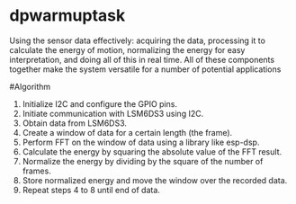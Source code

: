 # dpwarmuptask

Using the sensor data effectively: acquiring the data, processing it to calculate the
energy of motion, normalizing the energy for easy interpretation, and doing all of this in
real time. All of these components together make the system versatile for a number of
potential applications

#Algorithm
1. Initialize I2C and configure the GPIO pins.
2. Initiate communication with LSM6DS3 using I2C.
3. Obtain data from LSM6DS3.
4. Create a window of data for a certain length (the frame).
5. Perform FFT on the window of data using a library like esp-dsp.
6. Calculate the energy by squaring the absolute value of the FFT result.
7. Normalize the energy by dividing by the square of the number of frames.
8. Store normalized energy and move the window over the recorded data.
9. Repeat steps 4 to 8 until end of data.
